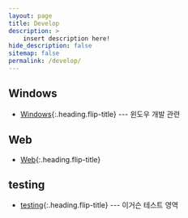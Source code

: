 ```yaml
---
layout: page
title: Develop
description: >
    insert description here!
hide_description: false
sitemap: false
permalink: /develop/
---
```


## Windows

- [Windows]{:.heading.flip-title} --- 윈도우 개발 관련

## Web

- [Web]{:.heading.flip-title}

## testing

- [testing]{:.heading.flip-title} --- 이거슨 테스트 영역

[windows]: /develop/windows
[web]: /develop/web
[testing]: /develop/testing